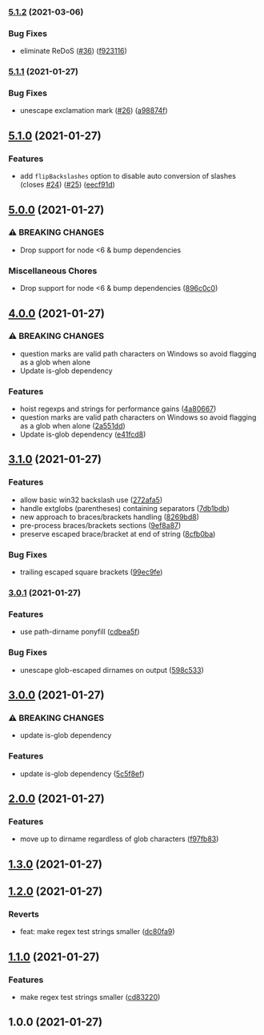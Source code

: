 ### [5.1.2](https://github.com/gulpjs/glob-parent/compare/v5.1.1...v5.1.2) (2021-03-06)
### Bug Fixes
* eliminate ReDoS ([#36](https://github.com/gulpjs/glob-parent/issues/36)) ([f923116](https://github.com/gulpjs/glob-parent/commit/f9231168b0041fea3f8f954b3cceb56269fc6366))
### [5.1.1](https://github.com/gulpjs/glob-parent/compare/v5.1.0...v5.1.1) (2021-01-27)
### Bug Fixes
* unescape exclamation mark ([#26](https://github.com/gulpjs/glob-parent/issues/26)) ([a98874f](https://github.com/gulpjs/glob-parent/commit/a98874f1a59e407f4fb1beb0db4efa8392da60bb))
## [5.1.0](https://github.com/gulpjs/glob-parent/compare/v5.0.0...v5.1.0) (2021-01-27)
### Features
* add `flipBackslashes` option to disable auto conversion of slashes (closes [#24](https://github.com/gulpjs/glob-parent/issues/24)) ([#25](https://github.com/gulpjs/glob-parent/issues/25)) ([eecf91d](https://github.com/gulpjs/glob-parent/commit/eecf91d5e3834ed78aee39c4eaaae654d76b87b3))
## [5.0.0](https://github.com/gulpjs/glob-parent/compare/v4.0.0...v5.0.0) (2021-01-27)
### ⚠ BREAKING CHANGES
* Drop support for node <6 & bump dependencies
### Miscellaneous Chores
* Drop support for node <6 & bump dependencies ([896c0c0](https://github.com/gulpjs/glob-parent/commit/896c0c00b4e7362f60b96e7fc295ae929245255a))
## [4.0.0](https://github.com/gulpjs/glob-parent/compare/v3.1.0...v4.0.0) (2021-01-27)
### ⚠ BREAKING CHANGES
* question marks are valid path characters on Windows so avoid flagging as a glob when alone
* Update is-glob dependency
### Features
* hoist regexps and strings for performance gains ([4a80667](https://github.com/gulpjs/glob-parent/commit/4a80667c69355c76a572a5892b0f133c8e1f457e))
* question marks are valid path characters on Windows so avoid flagging as a glob when alone ([2a551dd](https://github.com/gulpjs/glob-parent/commit/2a551dd0dc3235e78bf3c94843d4107072d17841))
* Update is-glob dependency ([e41fcd8](https://github.com/gulpjs/glob-parent/commit/e41fcd895d1f7bc617dba45c9d935a7949b9c281))
## [3.1.0](https://github.com/gulpjs/glob-parent/compare/v3.0.1...v3.1.0) (2021-01-27)
### Features
* allow basic win32 backslash use ([272afa5](https://github.com/gulpjs/glob-parent/commit/272afa5fd070fc0f796386a5993d4ee4a846988b))
* handle extglobs (parentheses) containing separators ([7db1bdb](https://github.com/gulpjs/glob-parent/commit/7db1bdb0756e55fd14619e8ce31aa31b17b117fd))
* new approach to braces/brackets handling ([8269bd8](https://github.com/gulpjs/glob-parent/commit/8269bd89290d99fac9395a354fb56fdcdb80f0be))
* pre-process braces/brackets sections ([9ef8a87](https://github.com/gulpjs/glob-parent/commit/9ef8a87f66b1a43d0591e7a8e4fc5a18415ee388))
* preserve escaped brace/bracket at end of string ([8cfb0ba](https://github.com/gulpjs/glob-parent/commit/8cfb0ba84202d51571340dcbaf61b79d16a26c76))
### Bug Fixes
* trailing escaped square brackets ([99ec9fe](https://github.com/gulpjs/glob-parent/commit/99ec9fecc60ee488ded20a94dd4f18b4f55c4ccf))
### [3.0.1](https://github.com/gulpjs/glob-parent/compare/v3.0.0...v3.0.1) (2021-01-27)
### Features
* use path-dirname ponyfill ([cdbea5f](https://github.com/gulpjs/glob-parent/commit/cdbea5f32a58a54e001a75ddd7c0fccd4776aacc))
### Bug Fixes
* unescape glob-escaped dirnames on output ([598c533](https://github.com/gulpjs/glob-parent/commit/598c533bdf49c1428bc063aa9b8db40c5a86b030))
## [3.0.0](https://github.com/gulpjs/glob-parent/compare/v2.0.0...v3.0.0) (2021-01-27)
### ⚠ BREAKING CHANGES
* update is-glob dependency
### Features
* update is-glob dependency ([5c5f8ef](https://github.com/gulpjs/glob-parent/commit/5c5f8efcee362a8e7638cf8220666acd8784f6bd))
## [2.0.0](https://github.com/gulpjs/glob-parent/compare/v1.3.0...v2.0.0) (2021-01-27)
### Features
* move up to dirname regardless of glob characters ([f97fb83](https://github.com/gulpjs/glob-parent/commit/f97fb83be2e0a9fc8d3b760e789d2ecadd6aa0c2))
## [1.3.0](https://github.com/gulpjs/glob-parent/compare/v1.2.0...v1.3.0) (2021-01-27)
## [1.2.0](https://github.com/gulpjs/glob-parent/compare/v1.1.0...v1.2.0) (2021-01-27)
### Reverts
* feat: make regex test strings smaller ([dc80fa9](https://github.com/gulpjs/glob-parent/commit/dc80fa9658dca20549cfeba44bbd37d5246fcce0))
## [1.1.0](https://github.com/gulpjs/glob-parent/compare/v1.0.0...v1.1.0) (2021-01-27)
### Features
* make regex test strings smaller ([cd83220](https://github.com/gulpjs/glob-parent/commit/cd832208638f45169f986d80fcf66e401f35d233))
## 1.0.0 (2021-01-27)
